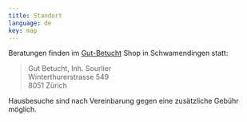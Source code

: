```yaml
---
title: Standort
language: de
key: map
---
```


Beratungen finden im [Gut-Betucht](http://www.gut-betucht.ch/) Shop in Schwamendingen statt:

> Gut Betucht, Inh. Sourlier<br/>
> Winterthurerstrasse 549<br/>
> 8051 Zürich

Hausbesuche sind nach Vereinbarung gegen eine zusätzliche Gebühr möglich.
